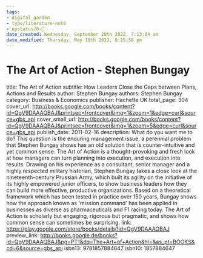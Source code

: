 ```yaml
---
tags: 
- digital_garden
- type/literature-note
- epstatus/0-🌰
date_created: Wednesday, September 28th 2022, 7:13:04 am
date_modified: Thursday, May 18th 2023, 6:15:58 pm
---
```

# The Art of Action - Stephen Bungay

title: The Art of Action
subtitle: How Leaders Close the Gaps between Plans, Actions and Results
author: Stephen Bungay
authors: Stephen Bungay
category: Business & Economics
publisher: Hachette UK
total_page: 304
cover_url: http://books.google.com/books/content?id=QgV9DAAAQBAJ&printsec=frontcover&img=1&zoom=1&edge=curl&source=gbs_api
cover_small_url: http://books.google.com/books/content?id=QgV9DAAAQBAJ&printsec=frontcover&img=1&zoom=5&edge=curl&source=gbs_api
publish_date: 2011-02-16
description: What do you want me to do? This question is the enduring management issue, a perennial problem that Stephen Bungay shows has an old solution that is counter-intuitive and yet common sense. The Art of Action is a thought-provoking and fresh look at how managers can turn planning into execution, and execution into results. Drawing on his experience as a consultant, senior manager and a highly respected military historian, Stephen Bungay takes a close look at the nineteenth-century Prussian Army, which built its agility on the initiative of its highly empowered junior officers, to show business leaders how they can build more effective, productive organizations. Based on a theoretical framework which has been tested in practice over 150 years, Bungay shows how the approach known as 'mission command' has been applied in businesses as diverse as pharmaceuticals and F1 racing today. The Art of Action is scholarly but engaging, rigorous but pragmatic, and shows how common sense can sometimes be surprising.
link: https://play.google.com/store/books/details?id=QgV9DAAAQBAJ
preview_link: http://books.google.de/books?id=QgV9DAAAQBAJ&pg=PT1&dq=The+Art+of+Action&hl=&as_pt=BOOKS&cd=6&source=gbs_api
isbn13: 9781857884647
isbn10: 1857884647

